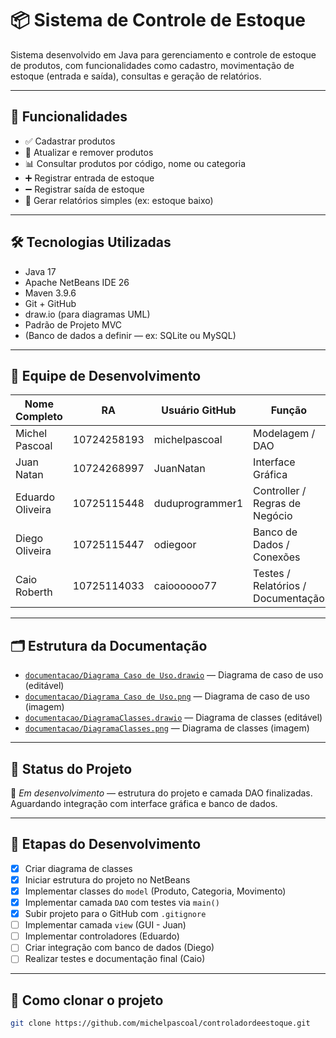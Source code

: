 # 📦 Sistema de Controle de Estoque

Sistema desenvolvido em Java para gerenciamento e controle de estoque de produtos, com funcionalidades como cadastro, movimentação de estoque (entrada e saída), consultas e geração de relatórios.

---

## 🚀 Funcionalidades

- ✅ Cadastrar produtos
- 🔄 Atualizar e remover produtos
- 📊 Consultar produtos por código, nome ou categoria
- ➕ Registrar entrada de estoque
- ➖ Registrar saída de estoque
- 📄 Gerar relatórios simples (ex: estoque baixo)

---

## 🛠️ Tecnologias Utilizadas

- Java 17
- Apache NetBeans IDE 26
- Maven 3.9.6
- Git + GitHub
- draw.io (para diagramas UML)
- Padrão de Projeto MVC
- (Banco de dados a definir — ex: SQLite ou MySQL)

---

## 👥 Equipe de Desenvolvimento

| Nome Completo         | RA           | Usuário GitHub        | Função                              |
|-----------------------|--------------|-----------------------|-------------------------------------|
| Michel Pascoal        | 10724258193  | michelpascoal         | Modelagem / DAO                     |
| Juan Natan            | 10724268997  | JuanNatan             | Interface Gráfica                   |
| Eduardo Oliveira      | 10725115448  | duduprogrammer1       | Controller / Regras de Negócio      |
| Diego Oliveira        | 10725115447  | odiegoor              | Banco de Dados / Conexões           |
| Caio Roberth          | 10725114033  | caioooooo77           | Testes / Relatórios / Documentação  |

---

## 🗂️ Estrutura da Documentação

- [`documentacao/Diagrama Caso de Uso.drawio`](./documentacao/Diagrama%20Caso%20de%20Uso.drawio) — Diagrama de caso de uso (editável)
- [`documentacao/Diagrama Caso de Uso.png`](./documentacao/Diagrama%20Caso%20de%20Uso.png) — Diagrama de caso de uso (imagem)
- [`documentacao/DiagramaClasses.drawio`](./documentacao/DiagramaClasses.drawio) — Diagrama de classes (editável)
- [`documentacao/DiagramaClasses.png`](./documentacao/DiagramaClasses.png) — Diagrama de classes (imagem)

---

## 📌 Status do Projeto

🚧 *Em desenvolvimento* — estrutura do projeto e camada DAO finalizadas. Aguardando integração com interface gráfica e banco de dados.

---

## 🔄 Etapas do Desenvolvimento

- [x] Criar diagrama de classes
- [x] Iniciar estrutura do projeto no NetBeans
- [x] Implementar classes do `model` (Produto, Categoria, Movimento)
- [x] Implementar camada `DAO` com testes via `main()`
- [x] Subir projeto para o GitHub com `.gitignore`
- [ ] Implementar camada `view` (GUI - Juan)
- [ ] Implementar controladores (Eduardo)
- [ ] Criar integração com banco de dados (Diego)
- [ ] Realizar testes e documentação final (Caio)

---

## 🔁 Como clonar o projeto

```bash
git clone https://github.com/michelpascoal/controladordeestoque.git
